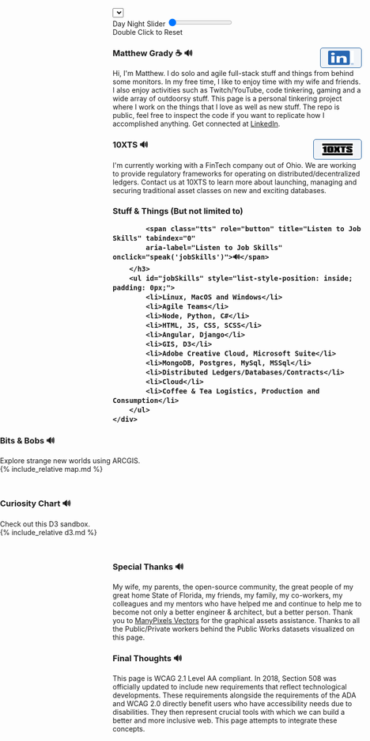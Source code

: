 <!-- Favicon -->
<link rel="apple-touch-icon" sizes="180x180" href="/about-this-dev/assets/favicon.ico">
<link rel="icon" type="image/png" sizes="32x32" href="/about-this-dev/assets/favicon.ico">
<link rel="icon" type="image/png" sizes="16x16" href="/about-this-dev/assets/favicon.ico">

<!-- Manifest -->
<link rel="manifest" href="/site.webmanifest">

<!-- Jquery -->
<script src="assets/js/jquery-3.6.1.min.js"></script>

<!-- Bootstrap -->
<link defer href="assets/css/bootstrap.min.css" rel="stylesheet">
<script src="assets/js/bootstrap.bundle.min.js"></script>


<!-- Load Base SCSS File -->
<link defer rel="stylesheet" href="./css/main.css">


<!-- Localization SECTION <3 -->
<div id="localization" class="localization">
    <select onchange="changeLocalization(this)" id="localization-select" class="form-select " aria-label="Select Language" title="Select Language" tabindex="0">

    </select>
    <select onchange="changeTheme(this)" id="theme-select" class="form-select " aria-label="Select Theme" title="Select Theme" tabindex="0">
        <option value="default">Default</option>
        <option value="upsideDown">The Upside Down</option>
    </select>
</div>

<script defer type="module">
    import { get_localization } from './assets/localization.js';

    // Set Localization Object to Window
    window.localization = get_localization();

    function sleep(ms) {
        return new Promise(resolve => setTimeout(resolve, ms));
    }

    $(document).ready(function(){

        const select = document.getElementById('localization-select');

        window.localization.options.forEach((option) => {
            Object.keys(option).forEach((key) => {
                const opt = document.createElement('option');
                    opt.value = key;
                    opt.innerHTML = option[key];
                select.appendChild(opt);
            });
        });

    });

</script>
<script>
    function changeLocalization(locale) {
        const localization = window.localization;
        Object.keys(localization[locale.value]).forEach((key) => {
            const element = document.getElementById(key);
            element.innerHTML = localization[locale.value][key];
            window.voice_lang = localization[locale.value]['voice_lang'];
            window.voice_number = localization[locale.value]['voice_number'];
        });
    }
</script>

<!-- End Localization -->

<!-- ACCESIBILITY SECTION <3 -->
<script>
    function sleep(ms) {
        return new Promise(resolve => setTimeout(resolve, ms));
    }

    // Init Accessibility if available
    if ('speechSynthesis' in window) {
        const speakData = new SpeechSynthesisUtterance();
        window.speechSynthesis.onvoiceschanged = async function() {
            const voices = window.speechSynthesis.getVoices();
            const elements = document.getElementsByClassName('tts');
            window.voice_lang = 'en-US';
            Array.from(elements).forEach((element) => element.style.opacity = 1 );
            window.speak = async function (text) {
                speechSynthesis.cancel();
                const element_speech = document.getElementById(text).innerText;

                // create a SpeechSynthesisUtterance to configure the how text to be spoken
                const speakData = new SpeechSynthesisUtterance();

                speakData.volume = 1; // From 0 to 1
                speakData.rate = 1; // From 0.1 to 10
                speakData.pitch = 1; // From 0 to 2
                speakData.text = element_speech;
                speakData.lang = window.voice_lang;
                speakData.voice = voices[window.voice_number];

                // something to fix long strings from breaking
                let myTimeout;

                function myTimer() {
                    window.speechSynthesis.pause();
                    window.speechSynthesis.resume();
                    myTimeout = setTimeout(myTimer, 10000);
                }

                window.speechSynthesis.cancel();
                myTimeout = setTimeout(myTimer, 10000);

                speakData.onend = function() { clearTimeout(myTimeout); }
                window.speechSynthesis.speak(speakData);

            }
        };
        // TODO TTS Options only load if speechSynthesis available
    } else {
        console.log(' Text-to-speech not supported. ');
    }



</script>
<!-- End Accessibility -->

<div id="headerControls" class="headerControls tooltip" ondblclick="resetTimeControl()">
    <div class="button sun"><i class="fas fa-sun" role="presentation"></i></div>
    <label for="dayNightSlider" class="hide-element">
        Day Night Slider
    </label>
    <input type="range" id="dayNightSlider" name="dayNightSlider" oninput="changeTimeOfDay(this.value)"
        onchange="changeTimeOfDay(this.value)" min="1" max="100" value="0">
    <div class="button moon"><i class="fas fa-moon" role="presentation"></i></div>
    <span id="double-click" class="tooltiptext tooltip-bottom hidden">Double Click to Reset</span>
</div>

<script>
    document.documentElement.style
        .setProperty('overflow', 'hidden auto');
    document.documentElement.id = 'deep';

    let overrideTimeOfDay = false;
    function changeTimeOfDay(value) {
        document.getElementById('double-click').classList.remove('hidden');
        overrideTimeOfDay = true;
        document.documentElement.style
            .setProperty('--timeOfDayOpacity', value / 100);

    }

    // Ticker Display (displaying time)
    let ticker = 0;
    let direction = 'ascending';

    window.setInterval(async function () {
        if (!overrideTimeOfDay) {
            if (direction == 'ascending') ticker++;
            else ticker--;
            if (ticker == 0) direction = 'ascending';
            if (ticker == 100) direction = 'descending';
            document.documentElement.style
                .setProperty('--timeOfDayOpacity', ticker / 100);
            document.getElementById('dayNightSlider').value = ticker;
        }
    }, 2000);

    function resetTimeControl() {
        document.getElementById('double-click').classList.add('hidden');
        ticker = 0;
        document.documentElement.style
            .setProperty('--timeOfDayOpacity', 0);
        document.getElementById('dayNightSlider').value = 0;
        overrideTimeOfDay = false;
    }
</script>

<div class="row" id="first-row">
    <div class="row-logo" style="background-image:url('assets/Watermelon_Monochromatic.svg');"></div>
    <div class="row-item">
        <h3 style="position: relative;">Matthew Grady ☕
            <span class="tts" role="button" title="Introduction text-to-speech." tabindex="0"
                aria-label="Introduction text-to-speech." onclick="speak('about')">🔊</span>
            <a style="position: absolute; right: 0px;" href="https://linkedin.com/in/matthew-grady-orlando">
                <img class="hover-friends"
                    src="assets/LI-In-Bug.png" alt="Linked In Hyperlink Image" style="
                    float: right; width: 52px; height: 29px;
                    padding: 5px 15px;
                    border: 1px solid #155799;
                    background: rgba(21, 87, 153, .05);
                    border-radius: 5px;">
            </a>
        </h3>
        <div id="about"> Hi, I'm Matthew. I do solo and agile full-stack stuff and things from behind some monitors. In my free time, I like to enjoy time with my wife and friends. I also enjoy activities such as Twitch/YouTube, code tinkering,
        gaming and a wide array of outdoorsy stuff. This page is a personal tinkering project where I work on the things that I love as well as new stuff. The repo is public, feel free to inspect the code if you want to replicate how I accomplished anything. Get connected at <a
            href="https://linkedin.com/in/matthew-grady-orlando">LinkedIn</a>.</div>
    </div>
</div>

<script>

    const header = document.getElementsByTagName("header");
    window.onwheel = function (event) {
        headerScrollFunction(event)
    };

    const starCont = document.createElement('div');
    for (let i = 0; i < 80; i++) {
        const particle = document.createElement('div');
        particle.classList.add('particle');
        header[0].appendChild(particle);
        const star = document.createElement('div');
        star.classList.add('star');
        starCont.appendChild(star);
    }
    header[0].appendChild(starCont);
    async function headerScrollFunction(event) {
        const headerControls = document.getElementById('headerControls');
        if (document.documentElement.scrollTop > 10 && document.documentElement.scrollTop < 200 && event.deltaY > 0) {
            headerControls.classList.remove('controlsExpanded');
            headerControls.classList.add('controlsCollapsed');
            header[0].classList.remove('expand');
            header[0].classList.add('collapse');
            $("#first-row").animate({ scrollTop: 0 }, "fast");
            document.getElementById('localization').style.top = '44px';
        } else if (document.documentElement.scrollTop === 0 && event.deltaY < 0) {
            headerControls.classList.remove('controlsCollapsed');
            headerControls.classList.add('controlsExpanded');
            header[0].classList.remove('collapse');
            header[0].classList.add('expand');
            document.getElementById('skip-to-content').scrollIntoView({
                behavior: 'smooth'
            });
            document.getElementById('localization').style.top = '334px';
        }
    }
</script>

<div class="parachute">
    <div class="parachute__img"></div>
</div>

<div class="plane">

</div>

<div class="row">
    <div class="row-logo" style="background-image:url('assets/Statue of liberty_Monochromatic.svg');"></div>
    <div class="row-item">
        <h3 style="position: relative;">10XTS
            <span class="tts" role="button" title="Employment information text-to-speech." tabindex="0"
            aria-label="Employment information text-to-speech." onclick="speak('employment')">🔊</span>
            <a style="position: absolute; right: 0px;" href="mailto: info@10xts.com">
                <img src="assets/10xts.png" alt="Mail to 10XTS Hyperlink Image" style=" float: right; width: 66px; height: 29px;
    padding: 5px 15px;
    border: 1px solid #155799;
    background: rgba(21, 87, 153, .05);
    border-radius: 5px;">
            </a>
        </h3>
        <div id="employment">
            I'm currently working with a FinTech company out of Ohio. We are working to provide
            regulatory frameworks for operating on distributed/decentralized ledgers. Contact us at 10XTS to learn more about
            launching, managing and securing traditional asset classes on new and exciting databases.
        </div>
    </div>
</div>

<div class="row">
    <div class="row-logo" style="background-image:url('assets/Data Arranging_Monochromatic.svg');"></div>
    <div class="row-item">
        <h3>Stuff & Things (But not limited to)

            <span class="tts" role="button" title="Listen to Job Skills" tabindex="0"
            aria-label="Listen to Job Skills" onclick="speak('jobSkills')">🔊</span>
        </h3>
        <ul id="jobSkills" style="list-style-position: inside; padding: 0px;">
            <li>Linux, MacOS and Windows</li>
            <li>Agile Teams</li>
            <li>Node, Python, C#</li>
            <li>HTML, JS, CSS, SCSS</li>
            <li>Angular, Django</li>
            <li>GIS, D3</li>
            <li>Adobe Creative Cloud, Microsoft Suite</li>
            <li>MongoDB, Postgres, MySql, MSSql</li>
            <li>Distributed Ledgers/Databases/Contracts</li>
            <li>Cloud</li>
            <li>Coffee & Tea Logistics, Production and Consumption</li>
        </ul>
    </div>
</div>

<div class="row wide-stuffs" style="width: 100vw; z-index: 0; position: relative;
    margin: 0px;
    margin-left: calc(50% - 50vw);
    margin-bottom: 50px; flex-wrap: wrap;">
    <div class="row-logo" style="background-image:url('assets/America_Monochromatic.webp');"></div>
    <div class="row-item flex-grow">
        <h3>Bits & Bobs
            <span class="tts" role="button" title="ARCGIS mapping text-to-speech." tabindex="0"
            aria-label="ARCGIS mapping text-to-speech." onclick="speak('bobs')">🔊</span>
        </h3>
        <div id="bobs">
            Explore strange new worlds using ARCGIS.
        </div>
    </div>
    {% include_relative map.md %}
</div>

<div class="row wide-stuffs" style="width: 100vw;
    z-index: 0;
    position: relative;
    margin: 0px;
    margin-left: calc(50% - 50vw);
    margin-bottom: 50px;
    flex-wrap: wrap;">
    <div class="row-logo" style="background-image:url('assets/Spotlight _Monochromatic.svg');"></div>
    <div class="row-item" style="flex: 1;">
        <h3>Curiosity Chart
            <span class="tts" role="button" title="D3 charting text-to-speech." tabindex="0"
            aria-label="D3 charting text-to-speech." onclick="speak('d3')">🔊</span>
        </h3>
        <div id="d3">
            Check out this D3 sandbox.
        </div>
    </div>
    {% include_relative d3.md %}
</div>

<div class="row">
    <div class="row-logo" style="background-image:url('assets/Brainstorming session _Monochromatic.svg');"></div>
    <div class="row-item">
        <h3>Special Thanks
            <span class="tts" role="button" title="Special thanks text-to-speech." tabindex="0"
            aria-label="Special thanks text-to-speech." onclick="speak('special')">🔊</span>
        </h3>
        <div id="special">
            My wife, my parents, the open-source community, the great people of my great home State of Florida, my friends, my family, my
            co-workers, my colleagues and my mentors who have helped me and continue to help me to become not only a better
            engineer & architect, but a better person. Thank you to <a
            href="https://www.manypixels.co/gallery">ManyPixels Vectors</a> for the graphical assets assistance. Thanks to all the Public/Private workers behind the Public Works datasets visualized on this page.
        </div>
    </div>
</div>

<div class="row">
    <div class="row-logo" style="background-image:url('assets/Web Developer_Monochromatic.svg');"></div>
    <div class="row-item">
        <h3>Final Thoughts
            <span class="tts" role="button" title="Accessibility text-to-speech." tabindex="0"
            aria-label="Accessibility text-to-speech." onclick="speak('accessibility')">🔊</span>
        </h3>
        <div id="accessibility">
            This page is WCAG 2.1 Level AA compliant. In 2018, Section 508 was officially updated to include new requirements that reflect technological developments. These requirements alongside the requirements of the ADA and WCAG 2.0 directly benefit users who have accessibility needs due to disabilities. They then represent crucial tools with which we can build a better and more inclusive web. This page attempts to integrate these concepts.
        </div>
    </div>
</div>

<div class="row wide-stuffs footer-stuffs stars" style="position: absolute;
    left: 0px;
    right: 0px;
    margin: 0px;
    margin-left: calc(50% - 50vw);">
	<div class="particle animated"></div>
	<div class="particle animated"></div>
	<div class="particle animated"></div>
	<div class="particle animated"></div>
	<div class="particle animated"></div>
	<div class="particle animated"></div>
	<div class="particle animated"></div>
	<div class="particle animated"></div>
	<div class="particle animated"></div>
	<div class="particle animated"></div>
	<div class="particle animated"></div>
	<div class="particle animated"></div>
	<div class="particle animated"></div>
	<div class="particle animated"></div>
	<div class="particle animated"></div>
	<div class="particle animated"></div>
	<div class="particle animated"></div>
	<div class="particle animated"></div>
	<div class="particle animated"></div>
	<div class="particle animated"></div>
	<div class="particle animated"></div>
	<div class="particle animated"></div>
	<div class="particle animated"></div>
	<div class="particle animated"></div>
	<div class="particle animated"></div>
	<div class="particle animated"></div>
	<div class="particle animated"></div>
	<div class="particle animated"></div>
	<div class="particle animated"></div>
	<div class="particle animated"></div>
	<div class="particle animated"></div>
	<div class="particle animated"></div>
	<div class="particle animated"></div>
	<div class="particle animated"></div>
	<div class="particle animated"></div>
	<div class="particle animated"></div>
	<div class="particle animated"></div>
    <div class="particle animated"></div>
	<div class="particle animated"></div>
	<div class="particle animated"></div>
	<div class="particle animated"></div>
	<div class="particle animated"></div>
	<div class="particle animated"></div>
	<div class="particle animated"></div>
	<div class="particle animated"></div>
	<div class="particle animated"></div>
	<div class="particle animated"></div>
	<div class="particle animated"></div>
	<div class="particle animated"></div>
	<div class="particle animated"></div>
	<div class="particle animated"></div>
	<div class="particle animated"></div>
	<div class="particle animated"></div>
	<div class="particle animated"></div>
	<div class="particle animated"></div>
	<div class="particle animated"></div>
	<div class="particle animated"></div>
	<div class="particle animated"></div>
	<div class="particle animated"></div>
	<div class="particle animated"></div>
	<div class="particle animated"></div>
	<div class="particle animated"></div>
	<div class="particle animated"></div>
	<div class="particle animated"></div>
	<div class="particle animated"></div>
	<div class="particle animated"></div>
	<div class="particle animated"></div>
	<div class="particle animated"></div>
	<div class="particle animated"></div>
	<div class="particle animated"></div>
	<div class="particle animated"></div>
	<div class="particle animated"></div>
	<div class="particle animated"></div>
	<div class="particle animated"></div>
	<div class="particle animated"></div>
	<div class="particle animated"></div>
	<div class="particle animated"></div>
	<div class="particle animated"></div>
	<div class="particle animated"></div>
	<div class="particle animated"></div>
	<div class="particle animated"></div>
	<div class="particle animated"></div>
	<div class="particle animated"></div>
	<div class="particle animated"></div>
	<div class="particle animated"></div>
	<div class="particle animated"></div>
	<div class="particle animated"></div>
	<div class="particle animated"></div>
	<div class="particle animated"></div>
	<div class="particle animated"></div>
	<div class="particle animated"></div>
	<div class="particle animated"></div>
	<div class="particle animated"></div>
	<div class="particle animated"></div>
	<div class="particle animated"></div>
	<div class="particle animated"></div>
	<div class="particle animated"></div>
	<div class="particle animated"></div>
	<div class="particle animated"></div>
	<div class="particle animated"></div>
    <div>
        <div class="star animated"></div>
        <div class="star animated"></div>
        <div class="star animated"></div>
        <div class="star animated"></div>
        <div class="star animated"></div>
        <div class="star animated"></div>
        <div class="star animated"></div>
        <div class="star animated"></div>
        <div class="star animated"></div>
        <div class="star animated"></div>
        <div class="star animated"></div>
        <div class="star animated"></div>
        <div class="star animated"></div>
        <div class="star animated"></div>
        <div class="star animated"></div>
        <div class="star animated"></div>
        <div class="star animated"></div>
        <div class="star animated"></div>
        <div class="star animated"></div>
        <div class="star animated"></div>
        <div class="star animated"></div>
        <div class="star animated"></div>
        <div class="star animated"></div>
        <div class="star animated"></div>
        <div class="star animated"></div>
        <div class="star animated"></div>
        <div class="star animated"></div>
        <div class="star animated"></div>
        <div class="star animated"></div>
        <div class="star animated"></div>
        <div class="star animated"></div>
        <div class="star animated"></div>
        <div class="star animated"></div>
        <div class="star animated"></div>
        <div class="star animated"></div>
        <div class="star animated"></div>
        <div class="star animated"></div>
        <div class="star animated"></div>
        <div class="star animated"></div>
        <div class="star animated"></div>
        <div class="star animated"></div>
        <div class="star animated"></div>
        <div class="star animated"></div>
        <div class="star animated"></div>
        <div class="star animated"></div>
        <div class="star animated"></div>
        <div class="star animated"></div>
        <div class="star animated"></div>
        <div class="star animated"></div>
        <div class="star animated"></div>
        <div class="star animated"></div>
        <div class="star animated"></div>
        <div class="star animated"></div>
        <div class="star animated"></div>
        <div class="star animated"></div>
        <div class="star animated"></div>
        <div class="star animated"></div>
        <div class="star animated"></div>
        <div class="star animated"></div>
        <div class="star animated"></div>
        <div class="star animated"></div>
        <div class="star animated"></div>
        <div class="star animated"></div>
        <div class="star animated"></div>
        <div class="star animated"></div>
        <div class="star animated"></div>
        <div class="star animated"></div>
        <div class="star animated"></div>
        <div class="star animated"></div>
        <div class="star animated"></div>
        <div class="star animated"></div>
        <div class="star animated"></div>
        <div class="star animated"></div>
        <div class="star animated"></div>
        <div class="star animated"></div>
        <div class="star animated"></div>
        <div class="star animated"></div>
        <div class="star animated"></div>
        <div class="star animated"></div>
        <div class="star animated"></div>
        <div class="star animated"></div>
        <div class="star animated"></div>
        <div class="star animated"></div>
        <div class="star animated"></div>
        <div class="star animated"></div>
        <div class="star animated"></div>
        <div class="star animated"></div>
        <div class="star animated"></div>
        <div class="star animated"></div>
        <div class="star animated"></div>
        <div class="star animated"></div>
        <div class="star animated"></div>
        <div class="star animated"></div>
        <div class="star animated"></div>
        <div class="star animated"></div>
        <div class="star animated"></div>
        <div class="star animated"></div>
        <div class="star animated"></div>
        <div class="star animated"></div>
        <div class="star animated"></div>
        <div class="star animated"></div>
    </div>
</div>

<script>
    $(document).ready(function(){
        $(this).scrollTop(0);
    });
</script>

<script>
    const body = document.body;
    function changeTheme(slug) {
        body.classList.remove('upsideDown');
        switch(slug.value) {
            case 'upsideDown':
                body.classList.add('upsideDown');
                break;
            default:
                break;
        }
    }

</script>
